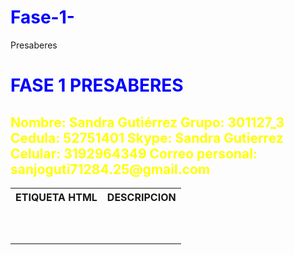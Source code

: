 # Fase-1-
Presaberes
<html lang-"es">
<meta http-equiv=”Content-Type” content=”text/html; charset=UTF-8″ />
<head>
  <h1> FASE 1 PRESABERES </h1>
   <style>
    h1 { color: #0000FF; }
   </style>
</head>
<body>
      <h2>Nombre: Sandra Gutiérrez
          Grupo: 301127_3
          Cedula: 52751401
          Skype: Sandra Gutierrez
          Celular: 3192964349
          Correo personal: sanjoguti71284.25@gmail.com
      </h2>
       <style>
    h2 { color:  #FFFF00; }
   </style>
   <link rel="stylesheet" href="tabla.css">
</body>
<body>
     <table>
         <tr> 
            <th>
                ETIQUETA HTML
            </th>
            <th>
                DESCRIPCION 
            </th>
         </tr>
         <tr>
            <td>
            <td>
         </tr>
         <tr>
            <td>
            <td>
         </tr>
         <tr>
            <td>
            <td>
         </tr>
         <tr>
            <td>
            <td>
         </tr>
         <tr>
            <td>
            <td>
         </tr>
         <tr>
            <td>
            <td>
         </tr>
         <tr>
            <td>
            <td>
         </tr>
         <tr>
            <td>
            <td>
         </tr>
         <tr>
            <td>
            <td>
         </tr>
         <tr>
            <td>
            <td>
         </tr>
      <table>
</body>





